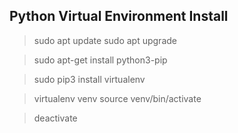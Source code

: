 <h2>Python Virtual Environment Install</h2>

>sudo apt update
>sudo apt upgrade

>sudo apt-get install python3-pip

>sudo pip3 install virtualenv

>virtualenv venv
>source venv/bin/activate

>deactivate

